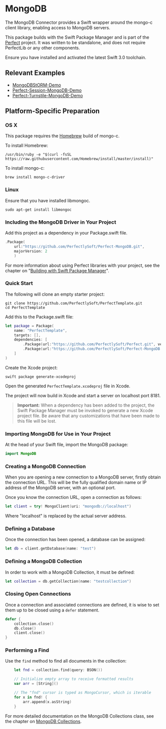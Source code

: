 # MongoDB
The MongoDB Connector provides a Swift wrapper around the mongo-c client library, enabling access to MongoDB servers.

This package builds with the Swift Package Manager and is part of the
[Perfect](https://github.com/PerfectlySoft/Perfect) project. It was written to
be standalone, and does not require PerfectLib or any other components.

Ensure you have installed and activated the latest Swift 3.0 toolchain.

## Relevant Examples

* [MongoDBStORM-Demo](https://github.com/PerfectExamples/MongoDBStORM-Demo)
* [Perfect-Session-MongoDB-Demo](https://github.com/PerfectExamples/Perfect-Session-MongoDB-Demo)
* [Perfect-Turnstile-MongoDB-Demo](https://github.com/PerfectExamples/Perfect-Turnstile-MongoDB-Demo)


## Platform-Specific Preparation

### OS X

This package requires the [Homebrew](http://brew.sh) build of mongo-c.

To install Homebrew:

```
/usr/bin/ruby -e "$(curl -fsSL https://raw.githubusercontent.com/Homebrew/install/master/install)"
```

To install mongo-c:

```
brew install mongo-c-driver
```

### Linux

Ensure that you have installed libmongoc.

```
sudo apt-get install libmongoc
```

### Including the MongoDB Driver in Your Project

Add this project as a dependency in your Package.swift file.

``` swift
.Package(
	url:"https://github.com/PerfectlySoft/Perfect-MongoDB.git", 
	majorVersion: 2
	)
```

For more information about using Perfect libraries with your project, see the chapter on "[Building with Swift Package Manager](https://github.com/PerfectlySoft/PerfectDocs/blob/master/guide/buildingWithSPM.md)".

### Quick Start

The following will clone an empty starter project:

```
git clone https://github.com/PerfectlySoft/PerfectTemplate.git
cd PerfectTemplate
```

Add this to the Package.swift file:

``` swift
let package = Package(
	name: "PerfectTemplate",
	targets: [],
	dependencies: [
		.Package(url:"https://github.com/PerfectlySoft/Perfect.git", versions: Version(0,0,0)..<Version(10,0,0)),
		.Package(url:"https://github.com/PerfectlySoft/Perfect-MongoDB.git", versions: Version(0,0,0)..<Version(10,0,0))
	]
)
```

Create the Xcode project:

```
swift package generate-xcodeproj
```

Open the generated `PerfectTemplate.xcodeproj` file in Xcode.

The project will now build in Xcode and start a server on localhost port 8181.

>   **Important:** When a dependency has been added to the project, the Swift Package Manager must be invoked to generate a new Xcode project file. Be aware that any customizations that have been made to this file will be lost.

### Importing MongoDB for Use in Your Project

At the head of your Swift file, import the MongoDB package:

``` swift
import MongoDB
```

### Creating a MongoDB Connection

When you are opening a new connection to a MongoDB server, firstly obtain the connection URL. This will be the fully qualified domain name or IP address of the MongoDB server, with an optional port. 

Once you know the connection URL, open a connection as follows:

``` swift
let client = try! MongoClient(uri: "mongodb://localhost")
```

Where "localhost" is replaced by the actual server address.

### Defining a Database

Once the connection has been opened, a database can be assigned:

``` swift
let db = client.getDatabase(name: "test")
```

### Defining a MongoDB Collection

In order to work with a MongoDB Collection, it must be defined:

``` swift
let collection = db.getCollection(name: "testcollection")
```

### Closing Open Connections

Once a connection and associated connections are defined, it is wise to set them up to be closed using a ```defer``` statement.

``` swift
defer {
    collection.close()
    db.close()
    client.close()
}
```
### Performing a Find

Use the ```find``` method to find all documents in the collection:

``` swift
    let fnd = collection.find(query: BSON())

    // Initialize empty array to receive formatted results
    var arr = [String]()

    // The "fnd" cursor is typed as MongoCursor, which is iterable
    for x in fnd! {
        arr.append(x.asString)
    }

```

For more detailed documentation on the MongoDB Collections class, see the chapter on [MongoDB Collections](https://github.com/PerfectlySoft/PerfectDocs/blob/master/guide/MongoDB-Collections.md).
